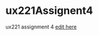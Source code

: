 # ux221Assignent4
ux221 assignment 4
[edit here](https://diy-pwa.com/~/gh/eddiebissellsimmons/ux221Assignent4)
